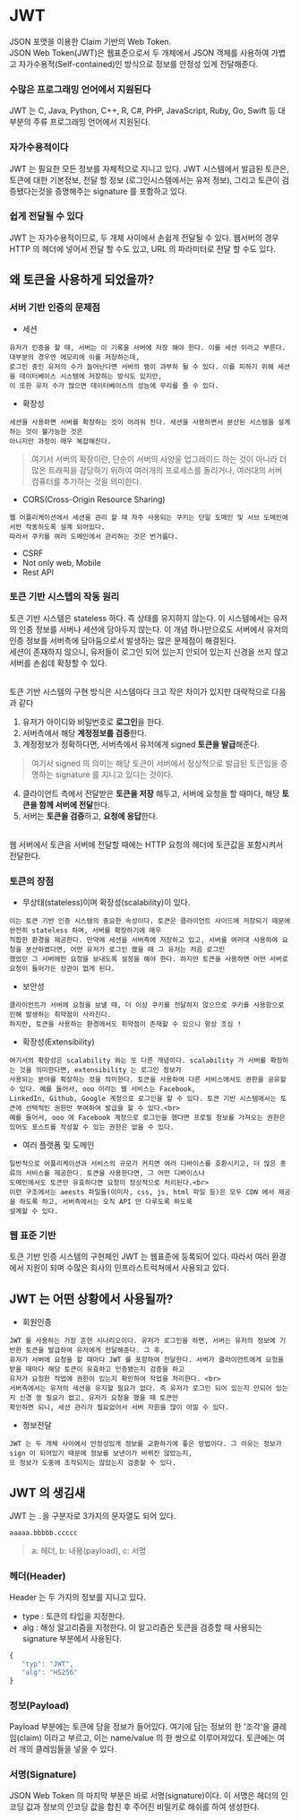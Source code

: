 # JWT
JSON 포맷을 이용한 Claim 기반의 Web Token.<br>
JSON Web Token(JWT)은 웹표준으로서 두 개체에서 JSON 객체를 사용하여 가볍고 자가수용적(Self-contained)인 방식으로 정보를 안정성 있게 전달해준다. 

### 수많은 프로그래밍 언어에서 지원된다
JWT 는 C, Java, Python, C++, R, C#, PHP, JavaScript, Ruby, Go, Swift 등 대부분의 주류 프로그래밍 언어에서 지원된다.

### 자가수용적이다
JWT 는 필요한 모든 정보를 자체적으로 지니고 있다. 
JWT 시스템에서 발급된 토큰은, 토큰에 대한 기본정보, 전달 할 정보 (로그인시스템에서는 유저 정보), 
그리고 토큰이 검증됐다는것을 증명해주는 signature 를 포함하고 있다.

### 쉽게 전달될 수 있다
JWT 는 자가수용적이므로, 두 개체 사이에서 손쉽게 전달될 수 있다. 웹서버의 경우 HTTP 의 헤더에 넣어서 전달 할 수도 있고, 
URL 의 파라미터로 전달 할 수도 있다.


## 왜 토큰을 사용하게 되었을까?

### 서버 기반 인증의 문제점

- 세션
````
유저가 인증을 할 때, 서버는 이 기록을 서버에 저장 해야 한다. 이를 세션 이라고 부른다. 대부분의 경우엔 메모리에 이를 저장하는데, 
로그인 중인 유저의 수가 늘어난다면 서버의 램이 과부하 될 수 있다. 이를 피하기 위해 세션을 데이터베이스 시스템에 저장하는 방식도 있지만, 
이 또한 유저 수가 많으면 데이터베이스의 성능에 무리를 줄 수 있다.
````
- 확장성
````
세션을 사용하면 서버를 확장하는 것이 어려워 진다. 세션을 사용하면서 분산된 시스템을 설계하는 것이 불가능한 것은 
아니지만 과정이 매우 복잡해진다. 
````
> 여기서 서버의 확장이란, 단순이 서버의 사양을 업그레이드 하는 것이 아니라 더 많은 트래픽을 감당하기 
위하여 여러개의 프로세스를 돌리거나, 여러대의 서버 컴퓨터를 추가하는 것을 의미한다.
- CORS(Cross-Origin Resource Sharing)
````
웹 어플리케이션에서 세션을 관리 할 때 자주 사용되는 쿠키는 단일 도메인 및 서브 도메인에서만 작동하도록 설계 되어있다. 
따라서 쿠키를 여러 도메인에서 관리하는 것은 번거롭다. 
````

- CSRF
- Not only web, Mobile
- Rest API

### 토큰 기반 시스텝의 작동 원리
토큰 기반 시스템은 stateless 하다. 즉 상태를 유지하지 않는다. 이 시스템에서는 유저의 인증 정보를 서버나 세션에 담아두지 않는다. 
이 개념 하나만으로도 서버에서 유저의 인증 정보를 서버측에 담아둠으로서 발생하는 많은 문제점이 해결된다. <br>
세션이 존재하지 않으니, 유저들이 로그인 되어 있는지 안되어 있는지 신경을 쓰지 않고 서버를 손쉽데 확장할 수 있다. <br><br>

토큰 기반 시스템의 구현 방식은 시스템마다 크고 작은 차이가 있지만 대략적으로 다음과 같다 
1. 유저가 아이디와 비밀번호로 **로그인**을 한다.
2. 서버측에서 해당 **계정정보를 검증**한다.
3. 계정정보가 정확하다면, 서버측에서 유저에게 signed **토큰을 발급**해준다.
> 여기서 signed 의 의미는 해당 토큰이 서버에서 정상적으로 발급된 토큰임을 증명하는 signature 를 지니고 있다는 것이다.
4. 클라이언트 측에서 전달받은 **토큰을 저장** 해두고, 서버에 요청을 할 때마다, 해당 **토큰을 함께 서버에 전달**한다. 
5. 서버는 **토큰을 검증**하고, **요청에 응답**한다. 
<br>
웹 서버에서 토큰을 서버에 전달할 때에는 HTTP 요청의 헤더에 토큰값을 포함시켜서 전달한다. 

### 토큰의 장점
- 무상태(stateless)이며 확장성(scalability)이 있다.
````
이는 토큰 기반 인증 시스템의 중요한 속성이다. 토큰은 클라이언트 사이드에 저장되기 때문에 완전히 stateless 하며, 서버를 확장하기에 매우 
적합한 환경을 제공한다. 만약에 세션을 서버측에 저장하고 있고, 서버를 여러대 사용하여 요청을 분산하였다면, 어떤 유저가 로그인 했을 때 그 유저는 처음 로그인
했었던 그 서버에만 요청을 보내도록 설정을 해야 한다. 하지만 토큰을 사용하면 어떤 서버로 요청이 들어가든 상관이 없게 된다. 
````
- 보안성
````
클라이언트가 서버에 요청을 보낼 때, 더 이상 쿠키를 전달하지 않으므로 쿠키를 사용함으로 인해 발생하는 취약점이 사라진다. 
하지만, 토큰을 사용하는 환경에서도 취약점이 존재할 수 있으니 항상 조심 ! 
````
- 확장성(Extensibility)
````
여기서의 확장성은 scalability 와는 또 다른 개념이다. scalability 가 서버를 확장하는 것을 의미한다면, extensibility 는 로그인 정보가 
사용되는 분야를 확장하는 것을 의미한다. 토큰을 사용하여 다른 서비스에서도 권한을 공유할 수 있다. 예를 들어서, ooo 이라는 웹 서비스는 Facebook, 
LinkedIn, Github, Google 계정으로 로그인을 할 수 있다. 토큰 기반 시스템에서는 토큰에 선택적인 권한만 부여하여 발급을 할 수 있다.<br>
예를 들어서, ooo 에 Facebook 계정으로 로그인을 했다면 프로필 정보를 가져오는 권한은 있어도 포스트를 작성할 수 있는 권한은 없을 수 있다.
````
- 여러 플랫폼 및 도메인
````
일반적으로 어플리케이션과 서비스의 규모가 커지면 여러 디바이스를 호환시키고, 더 많은 종류의 서비스를 제공한다. 토큰을 사용한다면, 그 어떤 디바이스나 
도메인에서도 토큰만 유효하다면 요청이 정상적으로 처리된다.<br>
이런 구조에서는 aeests 파일들(이미자, css, js, html 파일 등)은 모두 CDN 에서 제공을 하도록 하고, 서버측에서는 오직 API 만 다루도록 하도록 
설계할 수 있다. 
````

### 웹 표준 기반
토큰 기반 인증 시스템의 구현체인 JWT 는 웹표준에 등록되어 있다. 따라서 여러 환경에서 지원이 되며 수많은 회사의 인프라스트럭쳐에서 사용되고 있다. 

## JWT 는 어떤 상황에서 사용될까?
- 회원인증
````
JWT 를 사용하는 가장 흔한 시나리오이다. 유저가 로그인을 하면, 서버는 유저의 정보에 기반한 토큰을 발급하여 유저에게 전달해준다. 그 후, 
유저가 서버에 요청을 할 때마다 JWT 를 포함하여 전달한다. 서버가 클라이언트에게 요청을 받을 때마다 해당 토큰이 유효하고 인증됐는지 검증을 하고 
유저가 요청한 작업에 권한이 있는지 확인하여 작업을 처리한다. <br>
서버측에서는 유저의 세션을 유지할 필요가 없다. 즉 유저가 로그인 되어 있는지 안되어 있는지 신경 쓸 필요가 없고, 유저가 요청을 했을 때 토큰만 
확인하면 되니, 세션 관리가 필요없어서 서버 자원을 많이 아낄 수 있다.
````
- 정보전달
````
JWT 는 두 개체 사이에서 안정성있게 정보를 교환하기에 좋은 방법이다. 그 이유는 정보가 sign 이 되어있기 때문에 정보를 보낸이가 바뀌진 않았는지, 
또 정보가 도중에 조작되지는 않았는지 검증할 수 있다. 
````

## JWT 의 생김새
JWT 는 ```.```을 구분자로 3가지의 문자열도 되어 있다. 
````
aaaaa.bbbbb.ccccc
````
> a: 헤더, b: 내용(payload), c: 서명

### 헤더(Header)
Header 는 두 가지의 정보를 지니고 있다. 
- type : 토큰의 타입을 지정한다. 
- alg : 해싱 알고리즘을 지정한다. 이 알고리즘은 토큰을 검증할 때 사용되는 signature 부분에서 사용된다. 

````javascript
{
   "typ": "JWT",
   "alg": "HS256"
}
````

### 정보(Payload)
Payload 부분에는 토큰에 담을 정보가 들어있다. 여기에 담는 정보의 한 '조각'을 클레임(claim) 이라고 부르고, 이는 name/value 의 한 쌍으로 
이루어져있다. 토큰에는 여러 개의 클레임들을 넣을 수 있다.<br>

### 서명(Signature)
JSON Web Token 의 마지막 부분은 바로 서명(signature)이다. 이 서명은 헤더의 인코딩 값과 정보의 인코딩 값을 합친 후 주어진 비밀키로 해쉬를 하여 
생성한다. 




